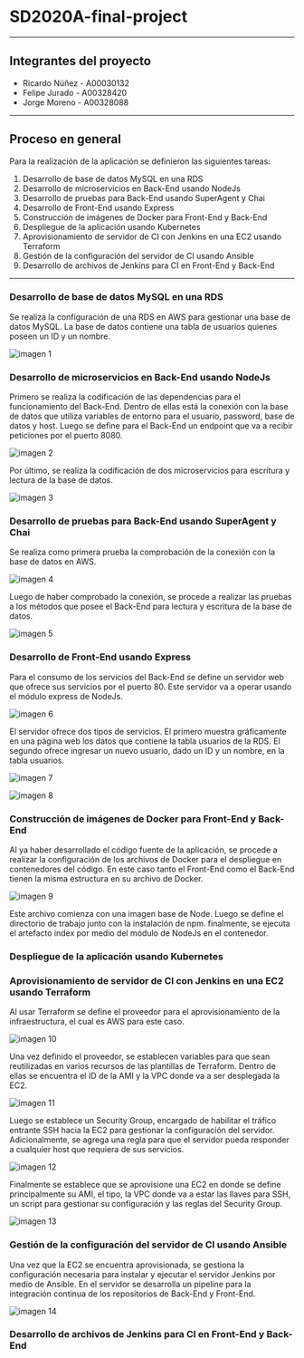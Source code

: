 # SD2020A-final-project
---
## Integrantes del proyecto

* Ricardo Núñez - A00030132
* Felipe Jurado - A00328420
* Jorge Moreno - A00328088
---
## Proceso en general

Para la realización de la aplicación se definieron las siguientes tareas:
1. Desarrollo de base de datos MySQL en una RDS 
2. Desarrollo de microservicios en Back-End usando NodeJs
3. Desarrollo de pruebas para Back-End usando SuperAgent y Chai
4. Desarrollo de Front-End usando Express
5. Construcción de imágenes de Docker para Front-End y Back-End 
6. Despliegue de la aplicación usando Kubernetes
7. Aprovisionamiento de servidor de CI con Jenkins en una EC2 usando Terraform
8. Gestión de la configuración del servidor de CI usando Ansible
9. Desarrollo de archivos de Jenkins para CI en Front-End y Back-End
---
### Desarrollo de base de datos MySQL en una RDS

Se realiza la configuración de una RDS en AWS para gestionar una base de datos MySQL. La base de datos contiene una tabla de usuarios quienes poseen un ID y un nombre.

![imagen 1](https://github.com/RicNuva18/SD2020A-final-project/blob/master/images/DBStructure.PNG "Imagen 1. Estructura de la base de datos")

### Desarrollo de microservicios en Back-End usando NodeJs

Primero se realiza la codificación de las dependencias para el funcionamiento del Back-End. Dentro de ellas está la conexión con la base de datos que utiliza variables de entorno para el usuario, password, base de datos y host. Luego se define para el Back-End un endpoint que va a recibir peticiones por el puerto 8080.

![imagen 2](https://github.com/RicNuva18/SD2020A-final-project/blob/master/images/ConnectionDB.PNG "Imagen 2. Conexión con base de datos")

Por último, se realiza la codificación de dos microservicios para escritura y lectura de la base de datos.

![imagen 3](https://github.com/RicNuva18/SD2020A-final-project/blob/master/images/MicroservicesBackEnd.PNG "Imagen 3. Microservicios de lectura y escritura")


### Desarrollo de pruebas para Back-End usando SuperAgent y Chai

Se realiza como primera prueba la comprobación de la conexión con la base de datos en AWS.

![imagen 4](https://github.com/RicNuva18/SD2020A-final-project/blob/master/images/TestConnectionDB.PNG "Imagen 4. Test de conexión con base de datos")

Luego de haber comprobado la conexión, se procede a realizar las pruebas a los métodos que posee el Back-End para lectura y escritura de la base de datos.

![imagen 5](https://github.com/RicNuva18/SD2020A-final-project/blob/master/images/TestReadAndWriteBackEnd.PNG "Imagen 5. Test de microservicios de lectura y escritura")

### Desarrollo de Front-End usando Express

Para el consumo de los servicios del Back-End se define un servidor web que ofrece sus servicios por el puerto 80. Este servidor va a operar usando el módulo express de NodeJs.

![imagen 6](https://github.com/RicNuva18/SD2020A-final-project/blob/master/images/InitalizationPortFrontEnd.PNG "Imagen 6. Definición de puerto para Front-End")

El servidor ofrece dos tipos de servicios. El primero muestra gráficamente en una página web los datos que contiene la tabla usuarios de la RDS. El segundo ofrece ingresar un nuevo usuario, dado un ID y un nombre, en la tabla usuarios.

![imagen 7](https://github.com/RicNuva18/SD2020A-final-project/blob/master/images/GetEndPointFrontEnd.PNG "Imagen 7. Endpoint GET para visualización de usuarios")

![imagen 8](https://github.com/RicNuva18/SD2020A-final-project/blob/master/images/PostEndPointFrontEnd.PNG "Imagen 8. Endpoint POST para ingreso de nuevos usuarios")

### Construcción de imágenes de Docker para Front-End y Back-End

Al ya haber desarrollado el código fuente de la aplicación, se procede a realizar la configuración de los archivos de Docker para el despliegue en contenedores del código. En este caso tanto el Front-End como el Back-End tienen la misma estructura en su archivo de Docker.

![imagen 9](https://github.com/RicNuva18/SD2020A-final-project/blob/master/images/DockerFileBackFront.PNG "Imagen 9. Archivo Docker para Front-End y Back-End")

Este archivo comienza con una imagen base de Node. Luego se define el directorio de trabajo junto con la instalación de npm. finalmente, se ejecuta el artefacto index por medio del módulo de NodeJs en el contenedor.

### Despliegue de la aplicación usando Kubernetes


### Aprovisionamiento de servidor de CI con Jenkins en una EC2 usando Terraform

Al usar Terraform se define el proveedor para el aprovisionamiento de la infraestructura, el cual es AWS para este caso.

![imagen 10](https://github.com/RicNuva18/SD2020A-final-project/blob/master/images/ProvisioningProvider.PNG "Imagen 10. Proveedor AWS para Terraform")

Una vez definido el proveedor, se establecen variables para que sean reutilizadas en varios recursos de las plantillas de Terraform. Dentro de ellas se encuentra el ID de la AMI y la VPC donde va a ser desplegada la EC2.

![imagen 11](https://github.com/RicNuva18/SD2020A-final-project/blob/master/images/ProvisioningVariables.PNG "Imagen 11. Variables globales en Terraform")

Luego se establece un Security Group, encargado de habilitar el tráfico entrante SSH hacia la EC2 para gestionar la configuración del servidor. Adicionalmente, se agrega una regla para que el servidor pueda responder a cualquier host que requiera de sus servicios.

![imagen 12](https://github.com/RicNuva18/SD2020A-final-project/blob/master/images/ProvisioningSG.PNG "Imagen 12. Reglas de seguridad para servidor CI")

Finalmente se establece que se aprovisione una EC2 en donde se define principalmente su AMI, el tipo, la VPC donde va a estar las llaves para SSH, un script para gestionar su configuración y las reglas del Security Group.

![imagen 13](https://github.com/RicNuva18/SD2020A-final-project/blob/master/images/ProvisioningEC2.PNG "Imagen 13. Aprovisionamiento de una EC2")

### Gestión de la configuración del servidor de CI usando Ansible

Una vez que la EC2 se encuentra aprovisionada, se gestiona la configuración necesaria para instalar y ejecutar el servidor Jenkins por medio de Ansible. En el servidor se desarrolla un pipeline para la integración continua de los repositorios de Back-End y Front-End.

![imagen 14](https://github.com/RicNuva18/SD2020A-final-project/blob/master/images/ConfMagamentAnsibleEC2.PNG "Imagen 13. Gestión de la configuración para el servidor de Jenkins")

### Desarrollo de archivos de Jenkins para CI en Front-End y Back-End



